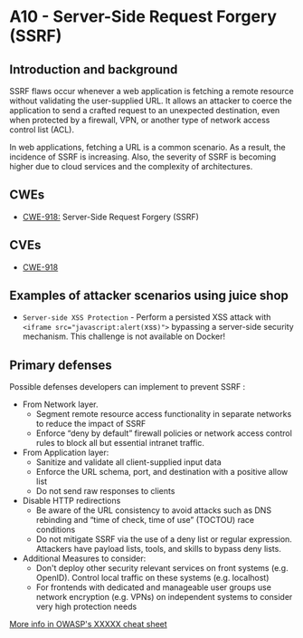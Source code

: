 # A10 - Server-Side Request Forgery (SSRF)

## Introduction and background

SSRF flaws occur whenever a web application is fetching a remote resource
without validating the user-supplied URL. It allows an attacker to coerce the
application to send a crafted request to an unexpected destination, even when
protected by a firewall, VPN, or another type of network access control list (ACL).

In web applications, fetching a URL is a common scenario. As a result,
the incidence of SSRF is increasing. Also, the severity of SSRF is becoming
higher due to cloud services and the complexity of architectures.

## CWEs

- [CWE-918:](https://cwe.mitre.org/data/definitions/918.html)
Server-Side Request Forgery (SSRF)

## CVEs

- [CWE-918](https://www.opencve.io/cve?cwe=CWE-918)

## Examples of attacker scenarios using juice shop

- `Server-side XSS Protection` - Perform a persisted XSS attack with `<iframe src="javascript:alert(`xss`)">` bypassing a server-side security mechanism. This challenge is not available on Docker!

## Primary defenses

Possible defenses developers can implement to prevent SSRF :

- From Network layer.
    - Segment remote resource access functionality in separate networks to reduce the impact of SSRF
    - Enforce “deny by default” firewall policies or network access control rules to block all but essential intranet traffic.
- From Application layer:
    - Sanitize and validate all client-supplied input data
    - Enforce the URL schema, port, and destination with a positive allow list
    - Do not send raw responses to clients
- Disable HTTP redirections
    - Be aware of the URL consistency to avoid attacks such as DNS rebinding and “time of check, time of use” (TOCTOU) race conditions
    - Do not mitigate SSRF via the use of a deny list or regular expression. Attackers have payload lists, tools, and skills to bypass deny lists.
- Additional Measures to consider:
    - Don't deploy other security relevant services on front systems (e.g. OpenID). Control local traffic on these systems (e.g. localhost)
    - For frontends with dedicated and manageable user groups use network encryption (e.g. VPNs) on independent systems to consider very high protection needs

[More info in OWASP's XXXXX cheat sheet]()
